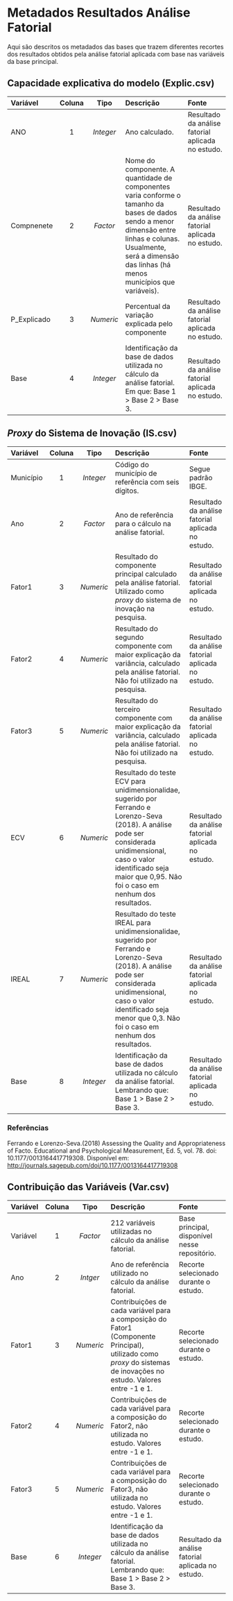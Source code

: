 # Metadados Resultados Análise Fatorial

Aqui são descritos os metadados das bases que trazem diferentes recortes dos resultados obtidos pela análise fatorial aplicada com base nas variáveis da base principal.

## Capacidade explicativa do modelo (Explic.csv)

Variável | Coluna | Tipo | Descrição | Fonte
:--------|:------:|:----:|:----------|:-----
ANO | 1 | *Integer* | Ano calculado. | Resultado da análise fatorial aplicada no estudo.
Compnenete | 2 | *Factor* | Nome do componente. A quantidade de componentes varia conforme o tamanho da bases de dados sendo a menor dimensão entre linhas e colunas. Usualmente, será a dimensão das linhas (há menos municípios que variáveis). | Resultado da análise fatorial aplicada no estudo.
P_Explicado | 3 | *Numeric* | Percentual da variação explicada pelo componente | Resultado da análise fatorial aplicada no estudo.
Base | 4 | *Integer* | Identificação da base de dados utilizada no cálculo da análise fatorial. Em que: Base 1 > Base 2 > Base 3. | Resultado da análise fatorial aplicada no estudo.

## *Proxy* do Sistema de Inovação (IS.csv)

Variável | Coluna | Tipo | Descrição | Fonte
:--------|:------:|:----:|:----------|:-----
Município | 1 | *Integer* | Código do município de referência com seis dígitos. | Segue padrão IBGE.
Ano | 2 | *Factor* | Ano de referência para o cálculo na análise fatorial. | Resultado da análise fatorial aplicada no estudo.
Fator1 | 3 | *Numeric* | Resultado do componente principal calculado pela análise fatorial. Utilizado como *proxy* do sistema de inovação na pesquisa. | Resultado da análise fatorial aplicada no estudo.
Fator2 | 4 | *Numeric* | Resultado do segundo componente com maior explicação da variância, calculado pela análise fatorial. Não foi utilizado na pesquisa. | Resultado da análise fatorial aplicada no estudo.
Fator3 | 5 | *Numeric* | Resultado do terceiro componente com maior explicação da variância, calculado pela análise fatorial. Não foi utilizado na pesquisa. | Resultado da análise fatorial aplicada no estudo.
ECV | 6 | *Numeric* | Resultado do teste ECV para unidimensionalidae, sugerido por Ferrando e Lorenzo-Seva (2018). A análise pode ser considerada unidimensional, caso o valor identificado seja maior que 0,95. Não foi o caso em nenhum dos resultados. | Resultado da análise fatorial aplicada no estudo.
IREAL | 7 | *Numeric* | Resultado do teste IREAL para unidimensionalidae, sugerido por Ferrando e Lorenzo-Seva (2018). A análise pode ser considerada unidimensional, caso o valor identificado seja menor que 0,3. Não foi o caso em nenhum dos resultados. | Resultado da análise fatorial aplicada no estudo.
Base | 8 | *Integer* | Identificação da base de dados utilizada no cálculo da análise fatorial. Lembrando que: Base 1 > Base 2 > Base 3. | Resultado da análise fatorial aplicada no estudo.

### Referências

Ferrando e Lorenzo-Seva.(2018) Assessing the Quality and Appropriateness of Facto. Educational and Psychological Measurement, Ed. 5, vol. 78. doi: 10.1177/0013164417719308. Disponível em: <http://journals.sagepub.com/doi/10.1177/0013164417719308>

## Contribuição das Variáveis (Var.csv)

Variável | Coluna | Tipo | Descrição | Fonte
:--------|:------:|:----:|:----------|:-----
Variável | 1 | *Factor* | 212 variáveis utilizadas no cálculo da análise fatorial. | Base principal, disponível nesse repositório.
Ano | 2 | *Intger* | Ano de referência utilizado no cálculo da análise fatorial. | Recorte selecionado durante o estudo.
Fator1 | 3 | *Numeric* | Contribuições de cada variável para a composição do Fator1 (Componente Principal), utilizado como *proxy* do sistemas de inovações no estudo. Valores entre -1 e 1. | Recorte selecionado durante o estudo.
Fator2 | 4 | *Numeric* | Contribuições de cada variável para a composição do Fator2, não utilizada no estudo. Valores entre -1 e 1. | Recorte selecionado durante o estudo.
Fator3 | 5 | *Numeric* | Contribuições de cada variável para a composição do Fator3, não utilizada no estudo. Valores entre -1 e 1. | Recorte selecionado durante o estudo.
Base | 6 | *Integer* | Identificação da base de dados utilizada no cálculo da análise fatorial. Lembrando que: Base 1 > Base 2 > Base 3. | Resultado da análise fatorial aplicada no estudo.
